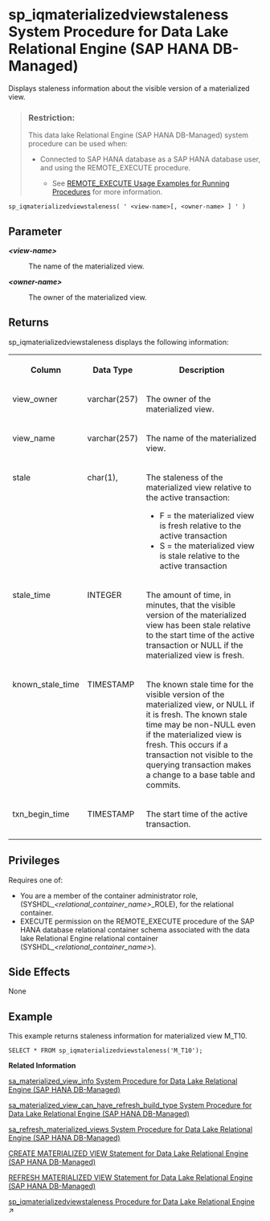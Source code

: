 <!-- loio0342f57672ee4657adbbfe5f124a9d48 -->

# sp\_iqmaterializedviewstaleness System Procedure for Data Lake Relational Engine \(SAP HANA DB-Managed\)

Displays staleness information about the visible version of a materialized view.



> ### Restriction:  
> This data lake Relational Engine \(SAP HANA DB-Managed\) system procedure can be used when:
> 
> -   Connected to SAP HANA database as a SAP HANA database user, and using the REMOTE\_EXECUTE procedure.
> 
>     -   See [REMOTE\_EXECUTE Usage Examples for Running Procedures](remote-execute-usage-examples-for-running-procedures-3e7f86d.md) for more information.



```
sp_iqmaterializedviewstaleness( ' <view-name>[, <owner-name> ] ' )
```



<a name="loio0342f57672ee4657adbbfe5f124a9d48__section_mys_vc2_qrb"/>

## Parameter


<dl>
<dt><b>

*<view-name\>*

</b></dt>
<dd>

The name of the materialized view.



</dd><dt><b>

*<owner-name\>*

</b></dt>
<dd>

The owner of the materialized view.



</dd>
</dl>



<a name="loio0342f57672ee4657adbbfe5f124a9d48__section_wfg_wc2_qrb"/>

## Returns

sp\_iqmaterializedviewstaleness displays the following information:


<table>
<tr>
<th valign="top">

Column



</th>
<th valign="top">

Data Type



</th>
<th valign="top">

Description



</th>
</tr>
<tr>
<td valign="top">

view\_owner



</td>
<td valign="top">

varchar\(257\)



</td>
<td valign="top">

The owner of the materialized view.



</td>
</tr>
<tr>
<td valign="top">

view\_name



</td>
<td valign="top">

varchar\(257\)



</td>
<td valign="top">

The name of the materialized view.



</td>
</tr>
<tr>
<td valign="top">

stale



</td>
<td valign="top">

char\(1\),



</td>
<td valign="top">

The staleness of the materialized view relative to the active transaction:

-   F = the materialized view is fresh relative to the active transaction
-   S = the materialized view is stale relative to the active transaction



</td>
</tr>
<tr>
<td valign="top">

stale\_time



</td>
<td valign="top">

INTEGER



</td>
<td valign="top">

The amount of time, in minutes, that the visible version of the materialized view has been stale relative to the start time of the active transaction or NULL if the materialized view is fresh.



</td>
</tr>
<tr>
<td valign="top">

known\_stale\_time



</td>
<td valign="top">

TIMESTAMP



</td>
<td valign="top">

The known stale time for the visible version of the materialized view, or NULL if it is fresh. The known stale time may be non-NULL even if the materialized view is fresh. This occurs if a transaction not visible to the querying transaction makes a change to a base table and commits.



</td>
</tr>
<tr>
<td valign="top">

txn\_begin\_time



</td>
<td valign="top">

TIMESTAMP



</td>
<td valign="top">

The start time of the active transaction.



</td>
</tr>
</table>



<a name="loio0342f57672ee4657adbbfe5f124a9d48__section_ivx_djx_s3b"/>

## Privileges

Requires one of:

-   You are a member of the container administrator role, \(SYSHDL\_*<relational\_container\_name\>*\_ROLE\), for the relational container.
-   EXECUTE permission on the REMOTE\_EXECUTE procedure of the SAP HANA database relational container schema associated with the data lake Relational Engine relational container \(SYSHDL\_*<relational\_container\_name\>*\).



<a name="loio0342f57672ee4657adbbfe5f124a9d48__section_qgk_yc2_qrb"/>

## Side Effects

None



<a name="loio0342f57672ee4657adbbfe5f124a9d48__section_mbl_pyd_xsb"/>

## Example

This example returns staleness information for materialized view M\_T10.

```
SELECT * FROM sp_iqmaterializedviewstaleness('M_T10');
```

**Related Information**  


[sa\_materialized\_view\_info System Procedure for Data Lake Relational Engine \(SAP HANA DB-Managed\)](sa-materialized-view-info-system-procedure-for-data-lake-relational-engine-sap-hana-db-ma-7897509.md "Returns information about the specified materialized views.")

[sa\_materialized\_view\_can\_have\_refresh\_build\_type System Procedure for Data Lake Relational Engine \(SAP HANA DB-Managed\)](sa-materialized-view-can-have-refresh-build-type-system-procedure-for-data-lake-relationa-46d9772.md "Checks whether the materialized view supports the specified refresh and build type properties.")

[sa\_refresh\_materialized\_views System Procedure for Data Lake Relational Engine \(SAP HANA DB-Managed\)](sa-refresh-materialized-views-system-procedure-for-data-lake-relational-engine-sap-hana-d-3b20ca4.md "Initializes all materialized views that are in an uninitialized state.")

[CREATE MATERIALIZED VIEW Statement for Data Lake Relational Engine \(SAP HANA DB-Managed\)](../030-sql-statements/create-materialized-view-statement-for-data-lake-relational-engine-sap-hana-db-managed-816c0ee.md "Creates a materialized view.")

[REFRESH MATERIALIZED VIEW Statement for Data Lake Relational Engine \(SAP HANA DB-Managed\)](../030-sql-statements/refresh-materialized-view-statement-for-data-lake-relational-engine-sap-hana-db-managed-817277b.md "Initializes or refreshes the data in a materialized view by executing its query definition.")

[sp_iqmaterializedviewstaleness Procedure for Data Lake Relational Engine](https://help.sap.com/viewer/19b3964099384f178ad08f2d348232a9/2023_1_QRC/en-US/a762f3bcb4b14014821890ed5e6a25b8.html "Displays staleness information about the visible version of a materialized view.") :arrow_upper_right:

